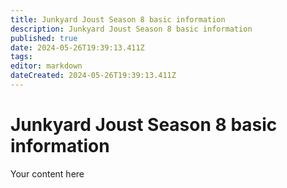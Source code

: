 ```yaml
---
title: Junkyard Joust Season 8 basic information
description: Junkyard Joust Season 8 basic information
published: true
date: 2024-05-26T19:39:13.411Z
tags: 
editor: markdown
dateCreated: 2024-05-26T19:39:13.411Z
---
```


# Junkyard Joust Season 8 basic information
Your content here